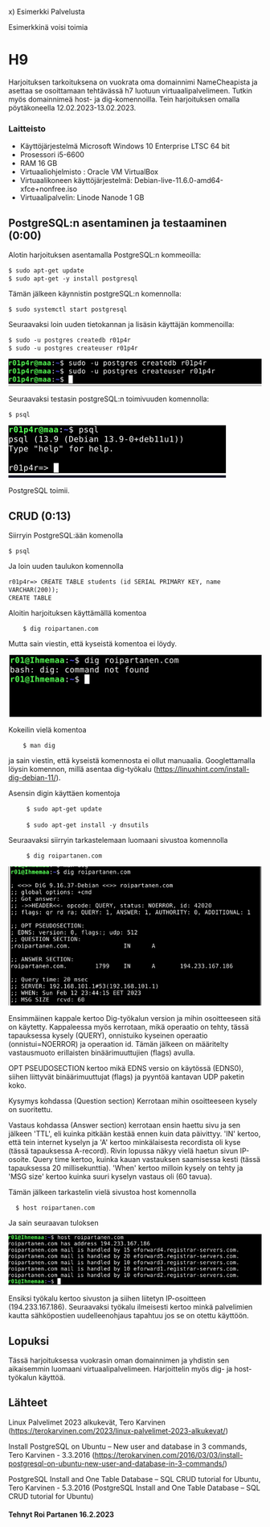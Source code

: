 
x) Esimerkki Palvelusta

Esimerkkinä voisi toimia 



# H9
 Harjoituksen tarkoituksena on vuokrata oma domainnimi NameCheapista ja asettaa se osoittamaan tehtävässä h7 luotuun virtuaalipalvelimeen. Tutkin myös domainnimeä host- ja dig-komennoilla. Tein harjoituksen omalla pöytäkoneella 12.02.2023-13.02.2023.
 

 
 
### Laitteisto
 
* Käyttöjärjestelmä	Microsoft Windows 10 Enterprise LTSC 64 bit
* Prosessori i5-6600
* RAM 16 GB
* Virtuaaliohjelmisto : Oracle VM VirtualBox
* Virtuaalikoneen käyttöjärjestelmä: Debian-live-11.6.0-amd64-xfce+nonfree.iso
* Virtuaalipalvelin: Linode Nanode 1 GB





## PostgreSQL:n asentaminen ja testaaminen (0:00)

Alotin harjoituksen asentamalla PostgreSQL:n kommeoilla:

    $ sudo apt-get update
    $ sudo apt-get -y install postgresql
    
Tämän jälkeen käynnistin postgreSQL:n komennolla:

    $ sudo systemctl start postgresql
    
Seuraavaksi loin uuden tietokannan ja lisäsin käyttäjän kommenoilla:

    $ sudo -u postgres createdb r01p4r
    $ sudo -u postgres createuser r01p4r
  
![Add file: Upload](/ss/h91.PNG)

  Seuraavaksi testasin postgreSQL:n toimivuuden komennolla:
   
    $ psql
  
  ![Add file: Upload](/ss/h92.PNG)
  
  PostgreSQL toimii.
     
   

## CRUD (0:13)

Siirryin PostgreSQL:ään komenolla

    $ psql
    
 Ja loin uuden taulukon komennolla
  
    r01p4r=> CREATE TABLE students (id SERIAL PRIMARY KEY, name VARCHAR(200));
    CREATE TABLE

Aloitin harjoituksen käyttämällä komentoa 

        $ dig roipartanen.com
        
Mutta sain viestin, että kyseistä komentoa ei löydy.

![Add file: Upload](/ss/h86.PNG)  

Kokeilin vielä komentoa
    
        $ man dig
        
ja sain viestin, että kyseistä komennosta ei ollut manuaalia. Googlettamalla löysin komennon, millä asentaa dig-työkalu (https://linuxhint.com/install-dig-debian-11/). 

Asensin digin käyttäen komentoja

         $ sudo apt-get update

         $ sudo apt-get install -y dnsutils
 
Seuraavaksi siirryin tarkastelemaan luomaani sivustoa komennolla 
 
         $ dig roipartanen.com

![Add file: Upload](/ss/h87.PNG)  

Ensimmäinen kappale kertoo Dig-työkalun version ja mihin osoitteeseen sitä on käytetty. Kappaleessa myös kerrotaan, mikä operaatio on tehty, tässä tapauksessa kysely (QUERY), onnistuiko kyseinen operaatio (onnistui=NOERROR) ja operaation id. Tämän jälkeen on määritelty vastausmuoto erillaisten binäärimuuttujien (flags) avulla.

OPT PSEUDOSECTION kertoo mikä EDNS versio on käytössä (EDNS0), siihen liittyvät binäärimuuttujat (flags) ja pyyntöä kantavan UDP paketin koko.

Kysymys kohdassa (Question section) Kerrotaan mihin osoitteeseen kysely on suoritettu.

Vastaus kohdassa (Answer section) kerrotaan ensin haettu sivu ja sen jälkeen 'TTL', eli kuinka pitkään kestää ennen kuin data päivittyy. 'IN' kertoo, että tein internet kyselyn ja 'A' kertoo minkälaisesta recordista oli kyse (tässä tapauksessa A-record). Rivin lopussa näkyy vielä haetun sivun IP-osoite.
Query time kertoo, kuinka kauan vastauksen saamisessa kesti (tässä tapauksessa 20 millisekunttia). 'When' kertoo milloin kysely on tehty ja 'MSG size' kertoo kuinka suuri kyselyn vastaus oli (60 tavua).



Tämän jälkeen tarkastelin vielä sivustoa host komennolla

      $ host roipartanen.com
      
Ja sain seuraavan tuloksen

![Add file: Upload](/ss/h88.PNG)  

Ensiksi työkalu kertoo sivuston ja siihen liitetyn IP-osoitteen (194.233.167.186).
Seuraavaksi työkalu ilmeisesti kertoo minkä palvelimien kautta sähköpostien uudelleenohjaus tapahtuu jos se on otettu käyttöön. 








 ## Lopuksi 
 
 Tässä harjoituksessa vuokrasin oman domainnimen ja yhdistin sen aikaisemmin luomaani virtuaalipalvelimeen. Harjoittelin myös dig- ja host-työkalun käyttöä.
 
 
## Lähteet

Linux Palvelimet 2023 alkukevät, Tero Karvinen (https://terokarvinen.com/2023/linux-palvelimet-2023-alkukevat/)

Install PostgreSQL on Ubuntu – New user and database in 3 commands, Tero Karvinen - 3.3.2016 (https://terokarvinen.com/2016/03/03/install-postgresql-on-ubuntu-new-user-and-database-in-3-commands/)

PostgreSQL Install and One Table Database – SQL CRUD tutorial for Ubuntu, Tero Karvinen - 5.3.2016 (PostgreSQL Install and One Table Database – SQL CRUD tutorial for Ubuntu)




#### Tehnyt Roi Partanen 16.2.2023
